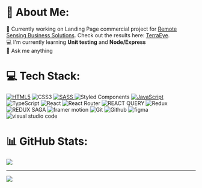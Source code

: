 # 💫 About Me:
🔭 Currently working on Landing Page commercial project for [Remote Sensing Business Solutions](https://www.linkedin.com/company/rsbs-space/?originalSubdomain=pl). Check out the results here: [TerraEye](https://terraeye.co/).<br>💻 I'm currently learning **Unit testing** and **Node/Express**<br>💬 Ask me anything


# 💻 Tech Stack:
[![HTML5](https://img.shields.io/badge/html5-%23E34F26.svg?style=for-the-badge&logo=html5&logoColor=white)](https://img.shields.io/badge/HTML5-E34F26.svg?style=for-the-badge&logo=HTML5&logoColor=white) 
![CSS3](https://img.shields.io/badge/css3-%231572B6.svg?style=for-the-badge&logo=css3&logoColor=white) 
[![SASS](https://img.shields.io/badge/SASS-hotpink.svg?style=for-the-badge&logo=SASS&logoColor=white) ](https://img.shields.io/badge/Sass-CC6699.svg?style=for-the-badge&logo=Sass&logoColor=white)
![Styled Components](https://img.shields.io/badge/styled--components-DB7093?style=for-the-badge&logo=styled-components&logoColor=white)
[![JavaScript](https://img.shields.io/badge/javascript-%23323330.svg?style=for-the-badge&logo=javascript&logoColor=%23F7DF1E) ](https://img.shields.io/badge/JavaScript-F7DF1E.svg?style=for-the-badge&logo=JavaScript&logoColor=black)
![TypeScript](https://img.shields.io/badge/typescript-%23007ACC.svg?style=for-the-badge&logo=typescript&logoColor=white) 
![React](https://img.shields.io/badge/react-%2320232a.svg?style=for-the-badge&logo=react&logoColor=%2361DAFB)
![React Router](https://img.shields.io/badge/React_Router-CA4245?style=for-the-badge&logo=react-router&logoColor=white) 
![REACT QUERY](https://img.shields.io/badge/React%20Query-FF4154.svg?style=for-the-badge&logo=React-Query&logoColor=white)
![Redux](https://img.shields.io/badge/redux-%23593d88.svg?style=for-the-badge&logo=redux&logoColor=white) 
![REDUX SAGA](https://img.shields.io/badge/Redux--Saga-999999.svg?style=for-the-badge&logo=Redux-Saga&logoColor=white)
![framer motion](https://img.shields.io/badge/Framer--Motion-0055FF.svg?style=for-the-badge&logo=Framer&logoColor=white)
![Git](https://img.shields.io/badge/Git-F05032.svg?style=for-the-badge&logo=Git&logoColor=white)
![Github](https://img.shields.io/badge/GitHub-181717.svg?style=for-the-badge&logo=GitHub&logoColor=white)
![figma](https://img.shields.io/badge/Figma-F24E1E.svg?style=for-the-badge&logo=Figma&logoColor=white)
![visual studio code](https://img.shields.io/badge/Visual%20Studio%20Code-007ACC.svg?style=for-the-badge&logo=Visual-Studio-Code&logoColor=white)
# 📊 GitHub Stats:

![](https://github-readme-stats.vercel.app/api/top-langs/?username=marcin10lw&theme=radical&hide_border=false&include_all_commits=true&count_private=true&layout=compact)

---
[![](https://visitcount.itsvg.in/api?id=marcin10lw&icon=0&color=0)](https://visitcount.itsvg.in)

<!-- Proudly created with GPRM ( https://gprm.itsvg.in ) -->
